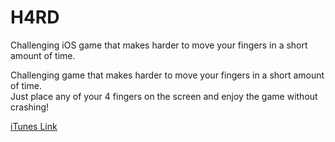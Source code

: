 # H4RD
Challenging iOS game that makes harder to move your fingers in a short amount of time.

Challenging game that makes harder to move your fingers in a short amount of time.\
Just place any of your 4 fingers on the screen and enjoy the game without crashing!

[iTunes Link](https://itunes.apple.com/tr/app/h4rd/id1422382715)
